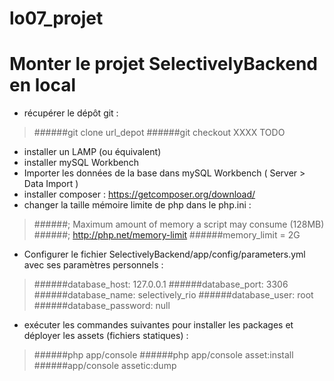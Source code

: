 # lo07_projet

Monter le projet SelectivelyBackend en local
==

- récupérer le dépôt git :

>######git clone url_depot
######git checkout XXXX TODO

- installer un LAMP (ou équivalent)
- installer mySQL Workbench
- Importer les données de la base dans mySQL Workbench ( Server > Data Import )
- installer composer : https://getcomposer.org/download/
- changer la taille mémoire limite de php dans le php.ini :

>######; Maximum amount of memory a script may consume (128MB)
######; http://php.net/memory-limit
######memory_limit = 2G

- Configurer le fichier SelectivelyBackend/app/config/parameters.yml avec ses paramètres personnels :

>######database_host: 127.0.0.1
######database_port: 3306
######database_name: selectively_rio
######database_user: root
######database_password: null

- exécuter les commandes suivantes pour installer les packages et déployer les assets (fichiers statiques) :

>######php app/console
######php app/console asset:install
######app/console assetic:dump
